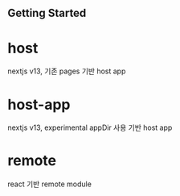 ## Getting Started

# host
nextjs v13, 기존 pages 기반 host app

# host-app
nextjs v13, experimental appDir 사용 기반 host app

# remote
react 기반 remote module
